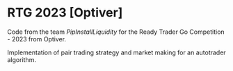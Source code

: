 # RTG 2023 [Optiver]
Code from the team *PipInstallLiquidity* for the Ready Trader Go Competition - 2023 from Optiver.

Implementation of pair trading strategy and market making for an autotrader algorithm.
